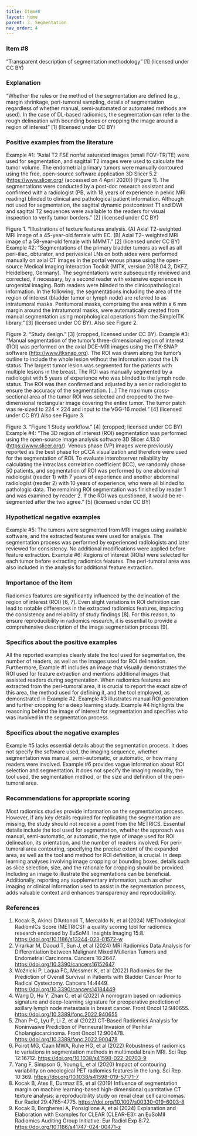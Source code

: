 ```yaml
---
title: Item#8
layout: home
parent: 3. Segmentation
nav_order: 4
---
```


### Item #8
“Transparent description of segmentation methodology” [1]  (licensed under CC BY)
### Explanation
“Whether the rules or the method of the segmentation are defined (e.g., margin shrinkage, peri-tumoral sampling, details of segmentation regardless of whether manual, semi-automated or automated methods are used). In the case of DL-based radiomics, the segmentation can refer to the rough delineation with bounding boxes or cropping the image around a region of interest” [1]  (licensed under CC BY)
### Positive examples from the literature
Example #1: “Axial T2 FSE nonfat saturated images (small FOV–TR/TE) were used for segmentation, and sagittal T2 images were used to calculate the tumor volume. The endometrial primary tumors were manually contoured using the free, open-source software application 3D Slicer 5.2 (https://www.slicer.org/ (accessed on 4 April 2020)) [Figure 1]. The segmentations were conducted by a post-doc research assistant and confirmed with a radiologist (PB, with 18 years of experience in pelvic MRI reading) blinded to clinical and pathological patient information. Although not used for segmentation, the sagittal dynamic postcontrast T1 and DWI and sagittal T2 sequences were available to the readers for visual inspection to verify tumor borders.” [2] (licensed under CC BY)
 
Figure 1. “Illustrations of texture features analysis. (A) Axial T2-weighted MRI image of a 45-year-old female with EC. (B) Axial T2- weighted MRI image of a 58-year-old female with MMMT.” [2] (licensed under CC BY)
Example #2: “Segmentations of the primary bladder tumors as well as all peri-iliac, obturator, and perivesical LNs on both sides were performed manually on axial CT images in the portal venous phase using the open-source Medical Imaging Interaction Toolkit (MITK, version 2018.04.2, DKFZ, Heidelberg, Germany). The segmentations were subsequently reviewed and corrected, if necessary, by a second reader with extensive experience in urogenital imaging. Both readers were blinded to the clinicopathological information. In the following, the segmentations including the area of the region of interest (bladder tumor or lymph node) are referred to as intratumoral masks. Peritumoral masks, comprising the area within a 6 mm margin around the intratumoral masks, were automatically created from manual segmentation using morphological operations from the SimpleITK library.”  [3] (licensed under CC BY). 
Also see Figure 2.
 
Figure 2. “Study design.” [3] (cropped, licensed under CC BY).
Example #3: “Manual segmentation of the tumor’s three-dimensional region of interest (ROI) was performed on the axial DCE-MRI images using the ITK-SNAP software (http://www.itksnap.org). The ROI was drawn along the tumor’s outline to include the whole lesion without the information about the LN status. The largest tumor lesion was segmented for the patients with multiple lesions in the breast. The ROI was manually segmented by a radiologist with 5 years of experience who was blinded to the lymph node status. The ROI was then confirmed and adjusted by a senior radiologist to ensure the accuracy of the segmentation. […] The maximum cross-sectional area of the tumor ROI was selected and cropped to the two-dimensional rectangular image covering the entire tumor. The tumor patch was re-sized to 224 × 224 and input to the VGG-16 model.” [4]  (licensed under CC BY)
Also see Figure 3.
 
Figure 3. “Figure 1 Study workflow.” [4]  (cropped; licensed under CC BY)
Example #4: “The 3D region of interest (ROI) segmentation was performed using the open-source image analysis software 3D Slicer 4.13.0 (https://www.slicer.org/). Venous phase (VP) images were previously reported as the best phase for pCCA visualization and therefore were used for the segmentation of ROI. To evaluate interobserver reliability by calculating the intraclass correlation coefficient (ICC), we randomly chose 50 patients, and segmentation of ROI was performed by one abdominal radiologist (reader 1) with 7 years of experience and another abdominal radiologist (reader 2) with 10 years of experience, who were all blinded to pathologic data. The remaining ROI segmentation was finished by reader 1 and was examined by reader 2. If the ROI was questioned, it would be re-segmented after the two agree.” [5] (licensed under CC BY)
### Hypothetical negative examples
Example #5: The tumors were segmented from MRI images using available software, and the extracted features were used for analysis. The segmentation process was performed by experienced radiologists and later reviewed for consistency. No additional modifications were applied before feature extraction.
Example #6: Regions of interest (ROIs) were selected for each tumor before extracting radiomics features. The peri-tumoral area was also included in the analysis for additional feature extraction.
### Importance of the item 
Radiomics features are significantly influenced by the delineation of the region of interest (ROI) [6, 7]. Even slight variations in ROI definition can lead to notable differences in the extracted radiomics features, impacting the consistency and reliability of study findings [8]. For this reason, to ensure reproducibility in radiomics research, it is essential to provide a comprehensive description of the image segmentation process [9]. 
### Specifics about the positive examples
All the reported examples clearly state the tool used for segmentation, the number of readers, as well as the images used for ROI delineation. Furthermore, Example #1 includes an image that visually demonstrates the ROI used for feature extraction and mentions additional images that assisted readers during segmentation. When radiomics features are extracted from the peri-tumoral area, it is crucial to report the exact size of this area, the method used for defining it, and the tool employed, as demonstrated in Example #2. Example #3 illustrates manual ROI generation and further cropping for a deep learning study. Example #4 highlights the reasoning behind the image of interest for segmentation and specifies who was involved in the segmentation process. 
### Specifics about the negative examples
Example #5 lacks essential details about the segmentation process. It does not specify the software used, the imaging sequence, whether segmentation was manual, semi-automatic, or automatic, or how many readers were involved. 
Example #6 provides vague information about ROI selection and segmentation. It does not specify the imaging modality, the tool used, the segmentation method, or the size and definition of the peri-tumoral area.
### Recommendations for appropriate scoring
Most radiomics studies provide information on the segmentation process. However, if any key details required for replicating the segmentation are missing, the study should not receive a point from the METRICS. Essential details include the tool used for segmentation, whether the approach was manual, semi-automatic, or automatic, the type of image used for ROI delineation, its orientation, and the number of readers involved. For peri-tumoral area contouring, specifying the precise extent of the expanded area, as well as the tool and method for ROI definition, is crucial. In deep learning analyses involving image cropping or bounding boxes, details such as slice selection, size, and the rationale for cropping should be provided. Including an image to illustrate the segmentations can be beneficial. Additionally, reporting any supplementary information, such as other imaging or clinical information used to assist in the segmentation process, adds valuable context and enhances transparency and reproducibility.
### References
1. 	Kocak B, Akinci D’Antonoli T, Mercaldo N, et al (2024) METhodological RadiomICs Score (METRICS): a quality scoring tool for radiomics research endorsed by EuSoMII. Insights Imaging 15:8. https://doi.org/10.1186/s13244-023-01572-w
2. 	Virarkar M, Daoud T, Sun J, et al (2024) MRI Radiomics Data Analysis for Differentiation between Malignant Mixed Müllerian Tumors and Endometrial Carcinoma. Cancers 16:2647. https://doi.org/10.3390/cancers16152647
3. 	Woźnicki P, Laqua FC, Messmer K, et al (2022) Radiomics for the Prediction of Overall Survival in Patients with Bladder Cancer Prior to Radical Cystectomy. Cancers 14:4449. https://doi.org/10.3390/cancers14184449
4. 	Wang D, Hu Y, Zhan C, et al (2022) A nomogram based on radiomics signature and deep-learning signature for preoperative prediction of axillary lymph node metastasis in breast cancer. Front Oncol 12:940655. https://doi.org/10.3389/fonc.2022.940655
5. 	Zhan P-C, Lyu P, Li Z, et al (2022) CT-Based Radiomics Analysis for Noninvasive Prediction of Perineural Invasion of Perihilar Cholangiocarcinoma. Front Oncol 12:900478. https://doi.org/10.3389/fonc.2022.900478
6. 	Poirot MG, Caan MWA, Ruhe HG, et al (2022) Robustness of radiomics to variations in segmentation methods in multimodal brain MRI. Sci Rep 12:16712. https://doi.org/10.1038/s41598-022-20703-9
7. 	Yang F, Simpson G, Young L, et al (2020) Impact of contouring variability on oncological PET radiomics features in the lung. Sci Rep 10:369. https://doi.org/10.1038/s41598-019-57171-7
8. 	Kocak B, Ates E, Durmaz ES, et al (2019) Influence of segmentation margin on machine learning-based high-dimensional quantitative CT texture analysis: a reproducibility study on renal clear cell carcinomas. Eur Radiol 29:4765–4775. https://doi.org/10.1007/s00330-019-6003-8
9. 	Kocak B, Borgheresi A, Ponsiglione A, et al (2024) Explanation and Elaboration with Examples for CLEAR (CLEAR-E3): an EuSoMII Radiomics Auditing Group Initiative. Eur Radiol Exp 8:72. https://doi.org/10.1186/s41747-024-00471-z

